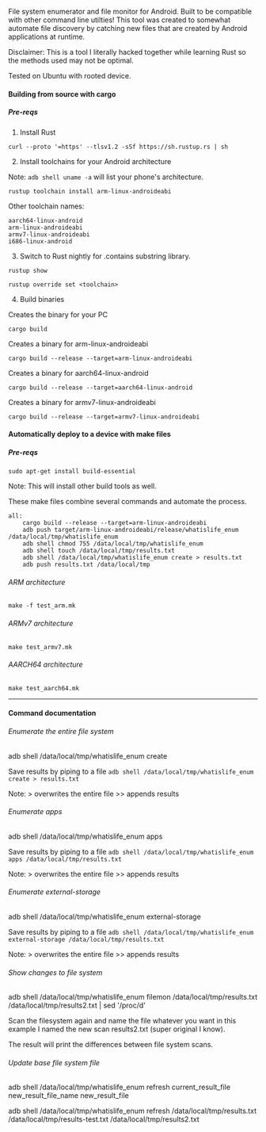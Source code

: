 File system enumerator and file monitor for Android. Built to be compatible with other command line utilties! This tool was created to somewhat automate file discovery by catching new files that are created by Android applications at runtime.

Disclaimer: This is a tool I literally hacked together while learning Rust so the methods used may not be optimal.

Tested on Ubuntu with rooted device.

#### Building from source with cargo

##### Pre-reqs

1. Install Rust

`curl --proto '=https' --tlsv1.2 -sSf https://sh.rustup.rs | sh`

2. Install toolchains for your Android architecture

Note: `adb shell uname -a` will list your phone's architecture.

`rustup toolchain install arm-linux-androideabi`

Other toolchain names:

```
aarch64-linux-android
arm-linux-androideabi
armv7-linux-androideabi
i686-linux-android
```

3. Switch to Rust nightly for .contains substring library.

`rustup show`

`rustup override set <toolchain>`

4. Build binaries

Creates the binary for your PC

`cargo build`

Creates a binary for arm-linux-androideabi

`cargo build --release --target=arm-linux-androideabi`

Creates a binary for aarch64-linux-android

`cargo build --release --target=aarch64-linux-android`

Creates a binary for armv7-linux-androideabi

`cargo build --release --target=armv7-linux-androideabi`

#### Automatically deploy to a device with make files

##### Pre-reqs

`sudo apt-get install build-essential`

Note: This will install other build tools as well.

These make files combine several commands and automate the process.

```
all:
	cargo build --release --target=arm-linux-androideabi
	adb push target/arm-linux-androideabi/release/whatislife_enum /data/local/tmp/whatislife_enum
	adb shell chmod 755 /data/local/tmp/whatislife_enum
	adb shell touch /data/local/tmp/results.txt
	adb shell /data/local/tmp/whatislife_enum create > results.txt
	adb push results.txt /data/local/tmp

```

###### ARM architecture

`make -f test_arm.mk`

###### ARMv7 architecture

`make test_armv7.mk`

###### AARCH64 architecture

`make test_aarch64.mk`

---

#### Command documentation

###### Enumerate the entire file system

adb shell /data/local/tmp/whatislife_enum create

Save results by piping to a file `adb shell /data/local/tmp/whatislife_enum create > results.txt`

Note: > overwrites the entire file >> appends results

###### Enumerate apps

adb shell /data/local/tmp/whatislife_enum apps

Save results by piping to a file `adb shell /data/local/tmp/whatislife_enum apps /data/local/tmp/results.txt`

Note: > overwrites the entire file >> appends results

###### Enumerate external-storage

adb shell /data/local/tmp/whatislife_enum external-storage

Save results by piping to a file `adb shell /data/local/tmp/whatislife_enum external-storage /data/local/tmp/results.txt`

Note: > overwrites the entire file >> appends results

###### Show changes to file system

adb shell /data/local/tmp/whatislife_enum filemon /data/local/tmp/results.txt /data/local/tmp/results2.txt | sed '/proc/d'

Scan the filesystem again and name the file whatever you want in this example I named the new scan results2.txt (super original I know).

The result will print the differences between file system scans.

###### Update base file system file

adb shell /data/local/tmp/whatislife_enum refresh current_result_file new_result_file_name new_result_file

adb shell /data/local/tmp/whatislife_enum refresh /data/local/tmp/results.txt /data/local/tmp/results-test.txt /data/local/tmp/results2.txt
